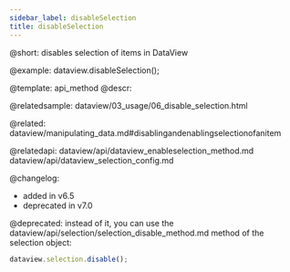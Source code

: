 ```yaml
---
sidebar_label: disableSelection
title: disableSelection
---          
```


@short: disables selection of items in DataView







@example:
dataview.disableSelection();


@template: api_method
@descr:

@relatedsample: dataview/03_usage/06_disable_selection.html

@related: dataview/manipulating_data.md#disablingandenablingselectionofanitem

@relatedapi: dataview/api/dataview_enableselection_method.md
dataview/api/dataview_selection_config.md

@changelog: 
- added in v6.5
- deprecated in v7.0

@deprecated: instead of it, you can use the dataview/api/selection/selection_disable_method.md method of the selection object:
~~~js
dataview.selection.disable();
~~~
